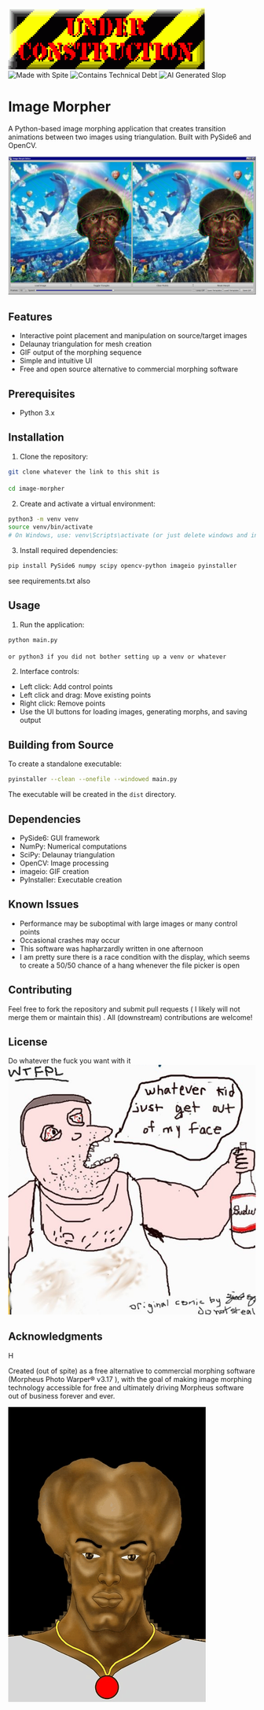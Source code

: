
![Dumb Gif](stupid.gif)
![Made with Spite](https://img.shields.io/badge/Made_with-Spite-red)
![Contains Technical Debt](https://img.shields.io/badge/Contains-Technical_Debt-yellow)
![AI Generated Slop](https://img.shields.io/badge/AI_Generated-Slop-blue)


# Image Morpher
A Python-based image morphing application that creates transition animations between two images using triangulation. Built with PySide6 and OpenCV.

![Screenshot](screenshot.png)

## Features

- Interactive point placement and manipulation on source/target images
- Delaunay triangulation for mesh creation
- GIF output of the morphing sequence
- Simple and intuitive UI
- Free and open source alternative to commercial morphing software

## Prerequisites

- Python 3.x

## Installation

1. Clone the repository:
```bash
git clone whatever the link to this shit is

cd image-morpher
```

2. Create and activate a virtual environment:
```bash
python3 -m venv venv
source venv/bin/activate
# On Windows, use: venv\Scripts\activate (or just delete windows and install linux)
```

3. Install required dependencies:
```bash
pip install PySide6 numpy scipy opencv-python imageio pyinstaller
```
see requirements.txt also 
## Usage

1. Run the application:
```bash
python main.py

or python3 if you did not bother setting up a venv or whatever
```

2. Interface controls:
- Left click: Add control points
- Left click and drag: Move existing points
- Right click: Remove points
- Use the UI buttons for loading images, generating morphs, and saving output

## Building from Source

To create a standalone executable:

```bash
pyinstaller --clean --onefile --windowed main.py
```

The executable will be created in the `dist` directory.

## Dependencies

- PySide6: GUI framework
- NumPy: Numerical computations
- SciPy: Delaunay triangulation
- OpenCV: Image processing
- imageio: GIF creation
- PyInstaller: Executable creation

## Known Issues

- Performance may be suboptimal with large images or many control points
- Occasional crashes may occur
- This software was hapharzardly written in one afternoon
- I am pretty sure there is a race condition with the display, which seems to create a 50/50 chance of a hang whenever the file picker is open

## Contributing

Feel free to fork the repository and submit pull requests ( I likely will not merge them or maintain this) . All (downstream) contributions are welcome!

## License

Do whatever the fuck you want with it
![LICENSE](LICENSE.png)

## Acknowledgments
H

Created (out of spite) as a free alternative to commercial morphing software (Morpheus Photo Warper® v3.17 ), with the goal of making image morphing technology accessible for free and ultimately driving Morpheus software out of business forever and ever. 

![Example](yakub.gif)
